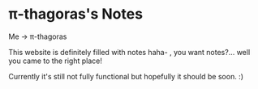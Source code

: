 # π-thagoras's Notes

Me -> π-thagoras

This website is definitely filled with notes haha- , you want notes?... well you came to the right place!

Currently it's still not fully functional but hopefully it should be soon. :)